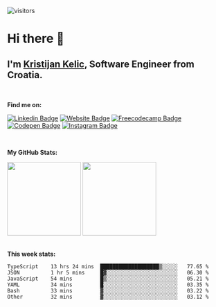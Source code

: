 ![visitors](https://visitor-badge.glitch.me/badge?page_id=KristijanKelic)

# Hi there 👋

## I'm <a href="https://kristijankelic.vercel.app" target="_blank">Kristijan Kelic</a>, Software Engineer from Croatia.

<br/>

**Find me on:**

[![Linkedin Badge](https://img.shields.io/badge/linkedin-%230077B5.svg?style=for-the-badge&logo=linkedin&logoColor=white)](https://linkedin.com/in/kristijankelic/)
[![Website Badge](https://img.shields.io/badge/website-3d89fc?style=for-the-badge&logo=google%20chrome&logoColor=white)](https://kristijankelic.vercel.app/)
[![Freecodecamp Badge](https://img.shields.io/badge/Freecodecamp-%23123.svg?&style=for-the-badge&logo=freecodecamp&logoColor=green)](https://www.freecodecamp.org/kristijankelic/)
[![Codepen Badge](https://img.shields.io/badge/Codepen-000000?style=for-the-badge&logo=codepen&logoColor=white)](https://codepen.io/KristijanKelic/)
[![Instagram Badge](https://img.shields.io/badge/Instagram-%23E4405F.svg?style=for-the-badge&logo=Instagram&logoColor=white)](https://www.instagram.com/kristijankelic/)

<br/>

**My GitHub Stats:**

<div>
  <img height="170em" src="https://github-readme-stats.vercel.app/api?username=KristijanKelic&show_icons=true&hide_border=true&count_private=true&include_all_commits=true&theme=dark" />
  <img height="170em" src="https://github-readme-stats.vercel.app/api/top-langs/?username=KristijanKelic&show_icons=true&hide_border=true&layout=compact&theme=dark"/>
</div>

<br/>

**This week stats:**

<!--START_SECTION:waka-->

```text
TypeScript    13 hrs 24 mins  ███████████████████▒░░░░░   77.65 %
JSON          1 hr 5 mins     █▓░░░░░░░░░░░░░░░░░░░░░░░   06.30 %
JavaScript    54 mins         █▒░░░░░░░░░░░░░░░░░░░░░░░   05.21 %
YAML          34 mins         █░░░░░░░░░░░░░░░░░░░░░░░░   03.35 %
Bash          33 mins         ▓░░░░░░░░░░░░░░░░░░░░░░░░   03.22 %
Other         32 mins         ▓░░░░░░░░░░░░░░░░░░░░░░░░   03.12 %
```

<!--END_SECTION:waka-->
